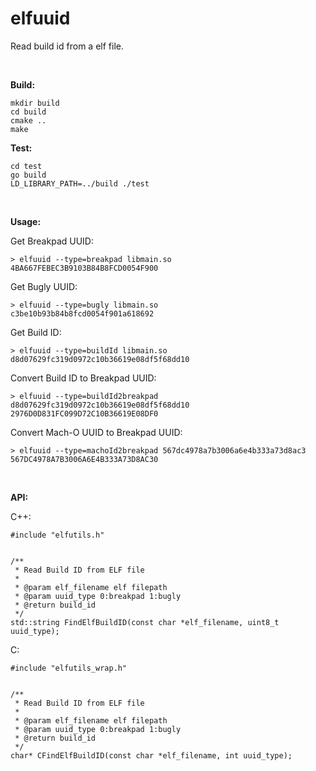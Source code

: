 # elfuuid

Read build id from a elf file.

​         

**Build:**

```
mkdir build
cd build
cmake ..
make
```

**Test:**


```
cd test
go build
LD_LIBRARY_PATH=../build ./test
```
​                  

**Usage:**


Get Breakpad UUID:
```
> elfuuid --type=breakpad libmain.so
4BA667FEBEC3B9103B84B8FCD0054F900
```

Get Bugly UUID:
```
> elfuuid --type=bugly libmain.so
c3be10b93b84b8fcd0054f901a618692
```


Get Build ID:
```
> elfuuid --type=buildId libmain.so 
d8d07629fc319d0972c10b36619e08df5f68dd10
```

Convert Build ID to Breakpad UUID:
```
> elfuuid --type=buildId2breakpad d8d07629fc319d0972c10b36619e08df5f68dd10
2976D0D831FC099D72C10B36619E08DF0
```

Convert Mach-O UUID to Breakpad UUID:
```
> elfuuid --type=machoId2breakpad 567dc4978a7b3006a6e4b333a73d8ac3
567DC4978A7B3006A6E4B333A73D8AC30
```
​                

**API:**

C++:
```
#include "elfutils.h"


/**
 * Read Build ID from ELF file
 *
 * @param elf_filename elf filepath
 * @param uuid_type 0:breakpad 1:bugly
 * @return build_id
 */
std::string FindElfBuildID(const char *elf_filename, uint8_t uuid_type);
```

C:
```
#include "elfutils_wrap.h"


/**
 * Read Build ID from ELF file
 *
 * @param elf_filename elf filepath
 * @param uuid_type 0:breakpad 1:bugly
 * @return build_id
 */
char* CFindElfBuildID(const char *elf_filename, int uuid_type);
```
